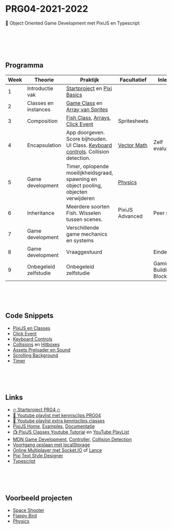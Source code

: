 # PRG04-2021-2022

👾 Object Oriented Game Development met PixiJS en Typescript

<br>
<br>
<br>
<br>

## Programma

| Week | Theorie | Praktijk | Facultatief | Inleveren |
|------|---------|----------|-----------------|------|
| 1 | Introductie vak | [Startproject](./week1/week1-setup.md) en [Pixi Basics](./week1/week1-pixi.md) | |
| 2 | Classes en instances | [Game Class](./week2/week2-pixi-game.md) en [Array van Sprites](./week2/week2-pixi-sprites.md) |  |
| 3 | Composition | [Fish Class](./week3/week3-pixi-oop.md), [Arrays](./week3/week3-arrays.md), [Click Event](./week3/week3-click.md) | Spritesheets | |
| 4 | Encapsulation | App doorgeven. Score bijhouden. UI Class. [Keyboard controls](./controls.md). Collision detection.  | [Vector Math](./facultatief/vector.md) | Zelf evaluatie |
| 5 | Game development | Timer, oplopende moeilijkheidsgraad, spawning en object pooling, objecten verwijderen | [Physics](https://github.com/KokoDoko/piximatters) | |
| 6 | Inheritance | Meerdere soorten Fish. Wisselen tussen scenes. | PixiJS Advanced | Peer review |
| 7 | Game development | Verschillende game mechanics en systems | | |
| 8 | Game development | Vraaggestuurd | | Eindevaluatie |
| 9 | Onbegeleid zelfstudie | Onbegeleid zelfstudie | | Gaming Building Block |



<br>
<br>
<br>

## Code Snippets

- [PixiJS en Classes](./snippets/pixi-oop.md)
- [Click Event](./snippets/clickable.md)
- [Keyboard Controls](./snippets/keyboard.md)
- [Collisions](./snippets/collision.md) en [Hitboxes](./snippets/hitbox.md)
- [Assets Preloader en Sound](./snippets/preloader.md)
- [Scrolling Background](./snippets/scrolling.md)
- [Timer](./snippets/timer.md)

<br>
<br>
<br>

## Links

- [🔥 Startproject PRG4 🔥](https://github.com/HR-CMGT/PRG04-2021-2022-startproject) 
- [:movie_camera: Youtube playlist met kennisclips PRG04](https://youtube.com/playlist?list=PLR6AYAQ1L71HhLPjh2dsiHxadz9qCRNWn)
- [:movie_camera: Youtube playlist extra kennisclips classes](https://youtube.com/playlist?list=PLR6AYAQ1L71H_VxwqRYCWciTbYICPaJMQ)
- [PixiJS Home](https://pixijs.com), [Examples](https://pixijs.io/examples/), [Documentatie](https://api.pixijs.io)
- [📺 PixiJS Classes Youtube Tutorial](https://www.youtube.com/watch?v=NG5qxx9Ij6Q) en [YouTube PlayList](https://www.youtube.com/playlist?list=PLapEGS8XnriPHDDbtUFnoY4M17jITNIGh)
- [MDN Game Development](https://developer.mozilla.org/en-US/docs/Games), [Controller](https://developer.mozilla.org/en-US/docs/Web/API/Gamepad_API), [Collision Detection](https://developer.mozilla.org/en-US/docs/Games/Techniques/2D_collision_detection)
- [Voortgang opslaan met localStorage](https://developer.mozilla.org/en-US/docs/Web/API/Window/localStorage)
- [Online Multiplayer met Socket.IO](https://socket.io) of [Lance](https://lance-gg.github.io)
- [Pixi Text Style Designer](https://pixijs.io/pixi-text-style/#)
- [Typescript](https://www.typescriptlang.org)




<br>
<br>
<br>

## Voorbeeld projecten

- [Space Shooter](https://github.com/KokoDoko/pixidust)
- [Flappy Bird](https://github.com/KokoDoko/pixibird.git)
- [Physics](https://github.com/KokoDoko/piximatters)
